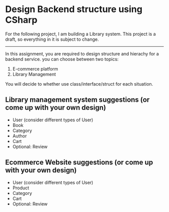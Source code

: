 # Design Backend structure using CSharp
For the following project, I am building a Library system. This project is a draft, so everything in it is subject to change.

-----

In this assignment, you are required to design structure and hierachy for a backend service. you can choose between two topics:

1. E-commerce platform
2. Library Management

You will decide to whether use class/interface/struct for each situation.

## Library management system suggestions (or come up with your own design)

- User (consider different types of User)
- Book
- Category
- Author
- Cart
- Optional: Review

## Ecommerce Website suggestions (or come up with your own design)

- User (consider different types of User)
- Product
- Category
- Cart
- Optional: Review
